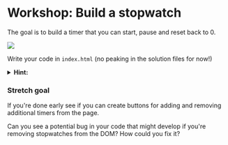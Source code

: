 # Workshop: Build a stopwatch

The goal is to build a timer that you can start, pause and reset back to 0.

![](https://user-images.githubusercontent.com/9408641/35197215-471a50b4-fed4-11e7-938a-0730ef1ae1c4.gif)

Write your code in `index.html` (no peaking in the solution files for now!)

<details>
  <summary><strong>Hint:</strong></summary>
  <p>If you haven't built timers in JavaScript before you might want to look at <a href="https://developer.mozilla.org/en-US/docs/Web/API/WindowOrWorkerGlobalScope/setInterval">setInterval</a>
</details>

### Stretch goal

If you're done early see if you can create buttons for adding and removing additional timers from the page.

Can you see a potential bug in your code that might develop if you're removing stopwatches from the DOM? How could you fix it?
